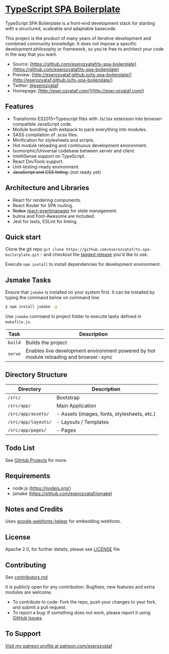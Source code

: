 # [TypeScript SPA Boilerplate](https://github.com/eserozvataf/ts-spa-boilerplate)

TypeScript SPA Boilerplate is a front-end development stack for starting with a structured, scaleable and adaptable basecode.

This project is the product of many years of iterative development and combined
community knowledge. It does not impose a specific development philosophy or
framework, so you're free to architect your code in the way that you want.

* Source: [https://github.com/eserozvataf/ts-spa-boilerplate](https://github.com/eserozvataf/ts-spa-boilerplate)
* Preview: [http://eserozvataf.github.io/ts-spa-boilerplate/](http://eserozvataf.github.io/ts-spa-boilerplate/)
* Twitter: [@eserozvataf](http://twitter.com/eserozvataf)
* Homepage: [http://eser.ozvataf.com/](http://eser.ozvataf.com/)


## Features

* Transforms ES2015+Typescript files with .ts/.tsx extension into browser-compatible JavaScript code.
* Module bundling with webpack to pack everything into modules.
* SASS compilation of .scss files.
* Minification for stylesheets and scripts.
* Hot module reloading and continuous development environment.
* Isomorphic/Universal codebase between server and client.
* IntelliSense support on TypeScript.
* React DevTools support.
* Unit-testing-ready environment.
* ~~JavaScript and CSS linting.~~ (not ready yet)


## Architecture and Libraries

* React for rendering components.
* React Router for SPA routing.
* ~~Redux~~ [react-eventmanager](https://github.com/eserozvataf/react-eventmanager) for state management.
* bulma and Font-Awesome are included.
* Jest for tests, ESLint for linting.


## Quick start

Clone the git repo `git clone
   https://github.com/eserozvataf/ts-spa-boilerplate.git` - and checkout the [tagged
   release](https://github.com/eserozvataf/ts-spa-boilerplate/releases) you'd like to
   use.

Execute `npm install` to install dependencies for development environment.


## Jsmake Tasks

Ensure that `jsmake` is installed on your system first. It can be installed by typing the command below on command line:

```bash
$ npm install jsmake -g
```

Use `jsmake` command in project folder to execute tasks defined in `makefile.js`.

| Task                     | Description                                                                            |
|--------------------------|----------------------------------------------------------------------------------------|
| `build`                  | Builds the project                                                                     |
| `serve`                  | Enables live development environment powered by hot module reloading and browser-sync  |


## Directory Structure

| Directory                                          | Description                                                  |
|----------------------------------------------------|--------------------------------------------------------------|
| `/src/`                                            | Bootstrap                                                    |
| `/src/app/`                                        | Main Application                                             |
| `/src/app/assets/`                                 | - Assets (images, fonts, stylesheets, etc.)                  |
| `/src/app/layouts/`                                | - Layouts / Templates                                        |
| `/src/app/pages/`                                  | - Pages                                                      |


## Todo List

See [GitHub Projects](https://github.com/eserozvataf/ts-spa-boilerplate/projects) for more.


## Requirements

* node.js (https://nodejs.org/)
* jsmake (https://github.com/eserozvataf/jsmake)


## Notes and Credits

Uses [google-webfonts-helper](https://google-webfonts-helper.herokuapp.com/) for embedding webfonts.


## License

Apache 2.0, for further details, please see [LICENSE](LICENSE) file


## Contributing

See [contributors.md](contributors.md)

It is publicly open for any contribution. Bugfixes, new features and extra modules are welcome.

* To contribute to code: Fork the repo, push your changes to your fork, and submit a pull request.
* To report a bug: If something does not work, please report it using [GitHub Issues](https://github.com/eserozvataf/ts-spa-boilerplate/issues).


## To Support

[Visit my patreon profile at patreon.com/eserozvataf](https://www.patreon.com/eserozvataf)
